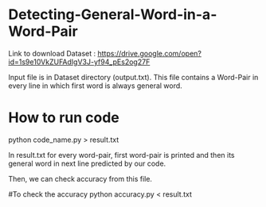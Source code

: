 # Detecting-General-Word-in-a-Word-Pair

Link to download Dataset : https://drive.google.com/open?id=1s9e10VkZUFAdIgV3J-yf94_pEs2og27F

Input file is in Dataset directory (output.txt).
This file contains a Word-Pair in every line in which first word is always general word.

# How to run code
python code_name.py > result.txt

In result.txt for every word-pair, first word-pair is printed and then its general word in next line predicted by our code.

Then, we can check accuracy from this file.

#To check the accuracy 
python accuracy.py < result.txt




